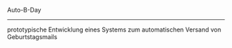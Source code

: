 Auto-B-Day
**********

prototypische Entwicklung eines Systems
zum automatischen Versand von Geburtstagsmails
